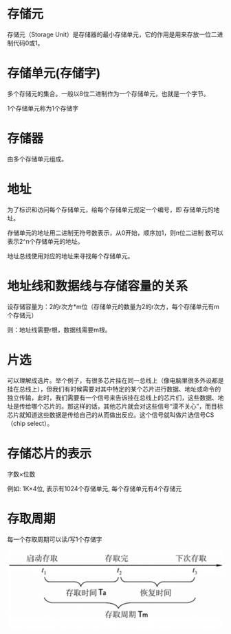 # 存储元

存储元（Storage Unit）是存储器的最小存储单元，它的作用是用来存放一位二进制代码0或1。

# 存储单元(存储字)

多个存储元的集合。一般以8位二进制作为一个存储单元，也就是一个字节。

1个存储单元称为1个存储字

# 存储器

由多个存储单元组成。

# 地址

为了标识和访问每个存储单元，给每个存储单元规定一个编号，即
存储单元的地址。

存储单元的地址用二进制无符号数表示，从0开始，顺序加1，则n位二进制
数可以表示2^n个存储单元的地址。

地址总线使用对应的地址来寻找每个存储单元。

# 地址线和数据线与存储容量的关系

设存储容量为：2的r次方*m位（存储单元的数量为2的r次方，每个存储单元有m个存储元）

则：地址线需要r根，数据线需要m根。

# 片选

可以理解成选片。举个例子，有很多芯片挂在同一总线上（像电脑里很多外设都是挂在总线上），但我们有时候需要对其中特定的某个芯片进行数据、地址或命令的独立传输，此时，我们需要有一个信号来告诉挂在总线上的芯片们，这些数据、地址是传给哪个芯片的。那这样的话，其他芯片就会对这些信号“漠不关心”，而目标芯片就知道这些数据是传给自己的从而做出反应。这个信号就叫做片选信号CS（chip select）。

# 存储芯片的表示

字数×位数

例如: 1K×4位, 表示有1024个存储单元, 每个存储单元有4个存储元

# 存取周期

每一个存取周期可以读/写1个存储字

![](img/cqzq.jpg)
